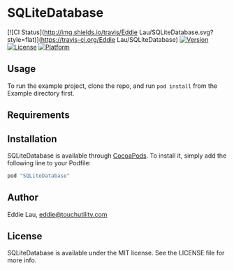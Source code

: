# SQLiteDatabase

[![CI Status](http://img.shields.io/travis/Eddie Lau/SQLiteDatabase.svg?style=flat)](https://travis-ci.org/Eddie Lau/SQLiteDatabase)
[![Version](https://img.shields.io/cocoapods/v/SQLiteDatabase.svg?style=flat)](http://cocoapods.org/pods/SQLiteDatabase)
[![License](https://img.shields.io/cocoapods/l/SQLiteDatabase.svg?style=flat)](http://cocoapods.org/pods/SQLiteDatabase)
[![Platform](https://img.shields.io/cocoapods/p/SQLiteDatabase.svg?style=flat)](http://cocoapods.org/pods/SQLiteDatabase)

## Usage

To run the example project, clone the repo, and run `pod install` from the Example directory first.

## Requirements

## Installation

SQLiteDatabase is available through [CocoaPods](http://cocoapods.org). To install
it, simply add the following line to your Podfile:

```ruby
pod "SQLiteDatabase"
```

## Author

Eddie Lau, eddie@touchutility.com

## License

SQLiteDatabase is available under the MIT license. See the LICENSE file for more info.
